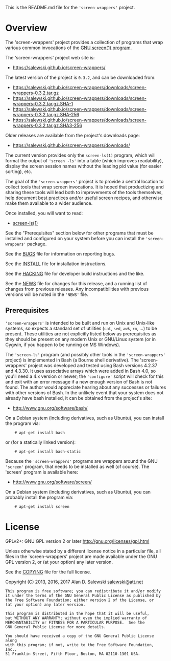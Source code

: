 This is the README.md file for the `'screen-wrappers'` project.

# Overview

The 'screen-wrappers' project provides a collection of programs that wrap
various common invocations of the [GNU screen(1) program][SCREEN].

The 'screen-wrappers' project web site is:

   * https://salewski.github.io/screen-wrappers/

The latest version of the project is `0.3.2`, and can be downloaded from:

   * https://salewski.github.io/screen-wrappers/downloads/screen-wrappers-0.3.2.tar.gz
   * https://salewski.github.io/screen-wrappers/downloads/screen-wrappers-0.3.2.tar.gz.SHA-1
   * https://salewski.github.io/screen-wrappers/downloads/screen-wrappers-0.3.2.tar.gz.SHA-256
   * https://salewski.github.io/screen-wrappers/downloads/screen-wrappers-0.3.2.tar.gz.SHA3-256
    
Older releases are available from the project's downloads page:

   * https://salewski.github.io/screen-wrappers/downloads/

The current version provides only the `screen-ls(1)` program, which will
format the output of `'screen -ls'` into a table (which improves readability),
display the screen session names without the leading pid value (for easier
sorting), etc.

The goal of the `'screen-wrappers'` project is to provide a central location
to collect tools that wrap screen invocations. It is hoped that productizing
and sharing these tools will lead both to improvements of the tools
themselves, help document best practices and/or useful screen recipes, and
otherwise make them available to a wider audience.

Once installed, you will want to read:

   * [screen-ls(1)]


See the "Prerequisites" section below for other programs that must be
installed and configured on your system before you can install the
`'screen-wrappers'` package.

See the [BUGS] file for information on reporting bugs.

See the [INSTALL] file for installation instructions.

See the [HACKING] file for developer build instructions and the like.

See the [NEWS] file for changes for this release, and a running list of
changes from previous releases. Any incompatibilities with previous versions
will be noted in the `'NEWS'` file.


## Prerequisites

`'screen-wrappers'` is intended to be built and run on Unix and Unix-like
systems, so expects a standard set of utilities (`cat`, `sed`, `awk`, `rm`,
...) to be present. These utilities are not explicitly listed below as
prerequisites as they should be present on any modern Unix or GNU/Linux system
(or in Cygwin, if you happen to be running on MS Windows).

The `'screen-ls'` program (and possibly other tools in the `'screen-wrappers'`
project) is implemented in Bash (a Bourne shell derivative). The
'screen-wrappers' project was developed and tested using Bash versions 4.2.37
and 4.3.30. It uses associative arrays which were added in Bash 4.0, so you'll
need a 4.x version or newer; the `'configure'` script will check for this and
exit with an error message if a new enough version of Bash is not found. The
author would appreciate hearing about any successes or failures with other
versions of Bash. In the unlikely event that your system does not already have
bash installed, it can be obtained from the project's site:

   * http://www.gnu.org/software/bash/

On a Debian system (including derivatives, such as Ubuntu), you can install
the program via:
```
    # apt-get install bash
```

or (for a statically linked version):
```
    # apt-get install bash-static
```

Because the `'screen-wrappers'` programs are wrappers around the GNU
`'screen'` program, that needs to be installed as well (of course). The
'screen' program is available here:

   * http://www.gnu.org/software/screen/

On a Debian system (including derivatives, such as Ubuntu), you can probably
install the program via:
```
    # apt-get install screen
```


# License

GPLv2+: GNU GPL version 2 or later <http://gnu.org/licenses/gpl.html>

Unless otherwise stated by a different license notice in a particular file,
all files in the `screen-wrappers' project are made available under the GNU
GPL version 2, or (at your option) any later version.

See the [COPYING] file for the full license.

Copyright (C) 2013, 2016, 2017 Alan D. Salewski <salewski@att.net>

    This program is free software; you can redistribute it and/or modify
    it under the terms of the GNU General Public License as published by
    the Free Software Foundation; either version 2 of the License, or
    (at your option) any later version.

    This program is distributed in the hope that it will be useful,
    but WITHOUT ANY WARRANTY; without even the implied warranty of
    MERCHANTABILITY or FITNESS FOR A PARTICULAR PURPOSE.  See the
    GNU General Public License for more details.

    You should have received a copy of the GNU General Public License along
    with this program; if not, write to the Free Software Foundation, Inc.,
    51 Franklin Street, Fifth Floor, Boston, MA 02110-1301 USA.



[BUGS]:         https://github.com/salewski/screen-wrappers/blob/master/BUGS
[COPYING]:      https://github.com/salewski/screen-wrappers/blob/master/COPYING
[HACKING]:      https://github.com/salewski/screen-wrappers/blob/master/HACKING
[INSTALL]:      https://github.com/salewski/screen-wrappers/blob/master/INSTALL
[NEWS]:         https://github.com/salewski/screen-wrappers/blob/master/NEWS
[screen-ls(1)]: https://salewski.github.io/screen-wrappers/man/man1/screen-ls.1.html
[SCREEN]:       http://www.gnu.org/software/screen/
